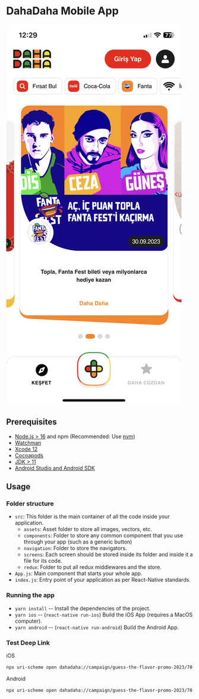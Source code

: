 # DahaDaha Mobile App

![DahaDaha](./SS.jpeg)

## Prerequisites

- [Node.js > 16](https://nodejs.org) and npm (Recommended: Use [nvm](https://github.com/nvm-sh/nvm))
- [Watchman](https://facebook.github.io/watchman)
- [Xcode 12](https://developer.apple.com/xcode)
- [Cocoapods](https://cocoapods.org)
- [JDK > 11](https://www.oracle.com/java/technologies/javase-jdk11-downloads.html)
- [Android Studio and Android SDK](https://developer.android.com/studio)

## Usage

### Folder structure

- `src`: This folder is the main container of all the code inside your application.
  - `assets`: Asset folder to store all images, vectors, etc.
  - `components`: Folder to store any common component that you use through your app (such as a generic button)
  - `navigation`: Folder to store the navigators.
  - `screens`: Each screen should be stored inside its folder and inside it a file for its code.
  - `redux`: Folder to put all redux middlewares and the store.
- `App.js`: Main component that starts your whole app.
- `index.js`: Entry point of your application as per React-Native standards.

### Running the app

- `yarn install` -- Install the dependencies of the project.
- `yarn ios` -- (`react-native run-ios`) Build the iOS App (requires a MacOS computer).
- `yarn android` -- (`react-native run-android`) Build the Android App.

### Test Deep Link

iOS
```bash
npx uri-scheme open dahadaha://campaign/guess-the-flavor-promo-2023/70 --ios
```

Android
```bash
npx uri-scheme open dahadaha://campaign/guess-the-flavor-promo-2023/70 --android
```